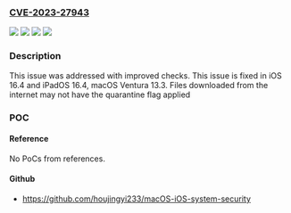 ### [CVE-2023-27943](https://cve.mitre.org/cgi-bin/cvename.cgi?name=CVE-2023-27943)
![](https://img.shields.io/static/v1?label=Product&message=macOS&color=blue)
![](https://img.shields.io/static/v1?label=Version&message=%3C%2013.3%20&color=brighgreen)
![](https://img.shields.io/static/v1?label=Version&message=%3C%2016.4%20&color=brighgreen)
![](https://img.shields.io/static/v1?label=Vulnerability&message=Files%20downloaded%20from%20the%20internet%20may%20not%20have%20the%20quarantine%20flag%20applied&color=brighgreen)

### Description

This issue was addressed with improved checks. This issue is fixed in iOS 16.4 and iPadOS 16.4, macOS Ventura 13.3. Files downloaded from the internet may not have the quarantine flag applied

### POC

#### Reference
No PoCs from references.

#### Github
- https://github.com/houjingyi233/macOS-iOS-system-security

